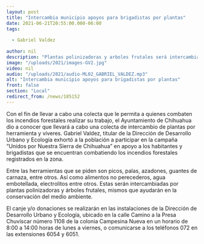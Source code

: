 ```yaml
---
layout: post
title: "Intercambia municipio apoyos para brigadistas por plantas"
date: 2021-06-21T20:55:00.000-06:00
tags:
  
  - Gabriel Valdez
  
author: nil
description: "Plantas polinizadoras y arboles frutales será intercambiados"
image: "/uploads/2021/images-GV2.jpg"
video: nil
audio: "/uploads/2021/audio-ML02_GABRIEL_VALDEZ.mp3"
alt: "Intercambia municipio apoyos para brigadistas por plantas"
front: false
section: "Local"
redirect_from: /news/185152
---
```


Con el fin de llevar a cabo una colecta que le permita a quienes combaten los incendios forestales realizar su trabajo, el Ayuntamiento de Chihuahua dio a conocer que llevará a cabo una colecta de intercambio de plantas por herramienta y víveres.
Gabriel Valdez, titular de la Dirección de Desarrollo Urbano y Ecología exhortó a la población a participar en la campaña “Unidos por Nuestra Sierra de Chihuahua” en apoyo a los habitantes y brigadistas que se encuentran combatiendo los incendios forestales registrados en la zona.

Entre las herramientas que se piden son picos, palas, azadones, guantes de carnaza, entre otros. Así como alimentos no perecederos, agua embotellada, electrolitos entre otros. Estas serán intercambiadas por plantas polinizadoras y árboles frutales, mismos que ayudarán en la conservación del medio ambiente.
 
El canje y/o donaciones se realizarán en las instalaciones de la Dirección de Desarrollo Urbano y Ecología, ubicado en la calle Camino a la Presa Chuvíscar número 1108 de la colonia Campesina Nueva en un horario de 8:00 a 14:00 horas de lunes a viernes, o comunicarse a los teléfonos 072 en las extensiones 6054 y 6051.
